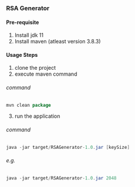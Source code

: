 ### RSA Generator

#### Pre-requisite
1. Install jdk 11
2. Install maven (atleast version 3.8.3)

#### Usage Steps
1. clone the project
2. execute maven command
###### command
```java
mvn clean package
```

3. run the application
###### command
```java
java -jar target/RSAGenerator-1.0.jar [keySize]
```

###### e.g.
```java
java -jar target/RSAGenerator-1.0.jar 2048
```
